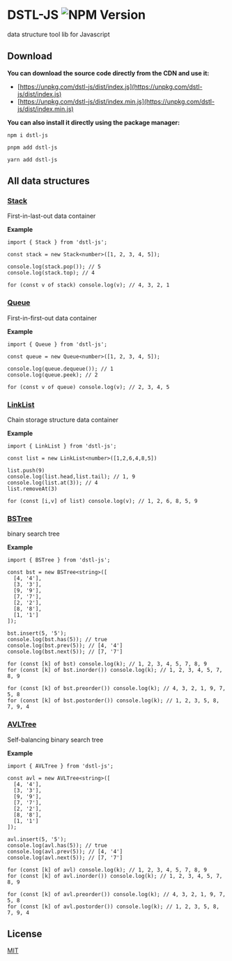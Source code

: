 # DSTL-JS ![NPM Version](https://img.shields.io/npm/v/dstl-js)

data structure tool lib for Javascript

## Download

**You can download the source code directly from the CDN and use it:**

- [https://unpkg.com/dstl-js/dist/index.js](https://unpkg.com/dstl-js/dist/index.js)
- [https://unpkg.com/dstl-js/dist/index.min.js](https://unpkg.com/dstl-js/dist/index.min.js)

**You can also install it directly using the package manager:**

```
npm i dstl-js
```

```
pnpm add dstl-js
```

```
yarn add dstl-js
```

## All data structures

### [Stack](https://github.com/liaoruikang/dstl-js/tree/main/packages/stack)

First-in-last-out data container

**Example**

```
import { Stack } from 'dstl-js';

const stack = new Stack<number>([1, 2, 3, 4, 5]);

console.log(stack.pop()); // 5
console.log(stack.top); // 4

for (const v of stack) console.log(v); // 4, 3, 2, 1
```

### [Queue](https://github.com/liaoruikang/dstl-js/tree/main/packages/queue)

First-in-first-out data container

**Example**

```
import { Queue } from 'dstl-js';

const queue = new Queue<number>([1, 2, 3, 4, 5]);

console.log(queue.dequeue()); // 1
console.log(queue.peek); // 2

for (const v of queue) console.log(v); // 2, 3, 4, 5
```

### [LinkList](https://github.com/liaoruikang/dstl-js/tree/main/packages/linklist)

Chain storage structure data container

**Example**

```
import { LinkList } from 'dstl-js';

const list = new LinkList<number>([1,2,6,4,8,5])

list.push(9)
console.log(list.head,list.tail); // 1, 9
console.log(list.at(3)); // 4
list.removeAt(3)

for (const [i,v] of list) console.log(v); // 1, 2, 6, 8, 5, 9
```

### [BSTree](https://github.com/liaoruikang/dstl-js/tree/main/packages/bst)

binary search tree

**Example**

```
import { BSTree } from 'dstl-js';

const bst = new BSTree<string>([
  [4, '4'],
  [3, '3'],
  [9, '9'],
  [7, '7'],
  [2, '2'],
  [8, '8'],
  [1, '1']
]);

bst.insert(5, '5');
console.log(bst.has(5)); // true
console.log(bst.prev(5)); // [4, '4']
console.log(bst.next(5)); // [7, '7']

for (const [k] of bst) console.log(k); // 1, 2, 3, 4, 5, 7, 8, 9
for (const [k] of bst.inorder()) console.log(k); // 1, 2, 3, 4, 5, 7, 8, 9

for (const [k] of bst.preorder()) console.log(k); // 4, 3, 2, 1, 9, 7, 5, 8
for (const [k] of bst.postorder()) console.log(k); // 1, 2, 3, 5, 8, 7, 9, 4
```

### [AVLTree](https://github.com/liaoruikang/dstl-js/tree/main/packages/avl)

Self-balancing binary search tree

**Example**

```
import { AVLTree } from 'dstl-js';

const avl = new AVLTree<string>([
  [4, '4'],
  [3, '3'],
  [9, '9'],
  [7, '7'],
  [2, '2'],
  [8, '8'],
  [1, '1']
]);

avl.insert(5, '5');
console.log(avl.has(5)); // true
console.log(avl.prev(5)); // [4, '4']
console.log(avl.next(5)); // [7, '7']

for (const [k] of avl) console.log(k); // 1, 2, 3, 4, 5, 7, 8, 9
for (const [k] of avl.inorder()) console.log(k); // 1, 2, 3, 4, 5, 7, 8, 9

for (const [k] of avl.preorder()) console.log(k); // 4, 3, 2, 1, 9, 7, 5, 8
for (const [k] of avl.postorder()) console.log(k); // 1, 2, 3, 5, 8, 7, 9, 4
```

## License

[MIT](https://opensource.org/licenses/MIT)
